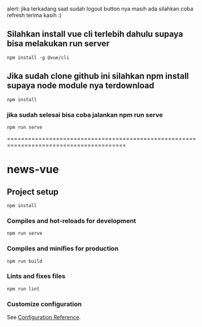 alert:
jika terkadang saat sudah logout button nya masih ada silahkan coba refresh terima kasih :)

## Silahkan install vue cli terlebih dahulu supaya bisa melakukan run server
```
npm install -g @vue/cli
```

## Jika sudah clone github ini silahkan npm install supaya node module nya terdownload
```
npm install
```

### jika sudah selesai bisa coba jalankan npm run serve
```
npm run serve
```


========================================================================================
# news-vue

## Project setup
```
npm install
```

### Compiles and hot-reloads for development
```
npm run serve
```

### Compiles and minifies for production
```
npm run build
```

### Lints and fixes files
```
npm run lint
```

### Customize configuration
See [Configuration Reference](https://cli.vuejs.org/config/).
